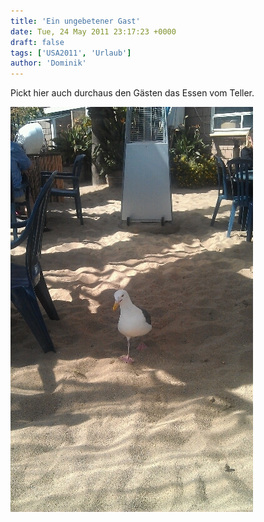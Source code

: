 ```yaml
---
title: 'Ein ungebetener Gast'
date: Tue, 24 May 2011 23:17:23 +0000
draft: false
tags: ['USA2011', 'Urlaub']
author: 'Dominik'
---
```


Pickt hier auch durchaus den Gästen das Essen vom Teller.

![-372659750](/urlaub11to15-images/11/372659750-scaled500.jpg?w=179)